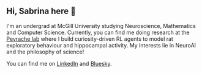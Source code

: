 ## Hi, Sabrina here 👋
I'm an undergrad at McGill University studying Neuroscience, Mathematics and Computer Science. Currently, you can find me doing research at the [Peyrache lab](https://www.peyrachelab.com/) where I build curiosity-driven RL agents to model rat exploratory behaviour and hippocampal activity. My interests lie in NeuroAI and the philosophy of science! 

You can find me on [LinkedIn](https://www.linkedin.com/in/dusabrina/) and [Bluesky](https://bsky.app/profile/sabrinadu.bsky.social).

<!--
**SabrinaDu7/SabrinaDu7** is a ✨ _special_ ✨ repository because its `README.md` (this file) appears on your GitHub profile.

Here are some ideas to get you started:

- 🔭 I’m currently working on ...
- 🌱 I’m currently learning ...
- 👯 I’m looking to collaborate on ...
- 🤔 I’m looking for help with ...
- 💬 Ask me about ...
- 📫 How to reach me: ...
- 😄 Pronouns: ...
- ⚡ Fun fact: ...
-->
